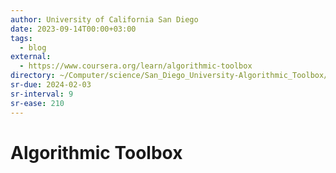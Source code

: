 ```yaml
---
author: University of California San Diego
date: 2023-09-14T00:00+03:00
tags:
  - blog
external:
  - https://www.coursera.org/learn/algorithmic-toolbox
directory: ~/Computer/science/San_Diego_University-Algorithmic_Toolbox/
sr-due: 2024-02-03
sr-interval: 9
sr-ease: 210
---
```


# Algorithmic Toolbox
